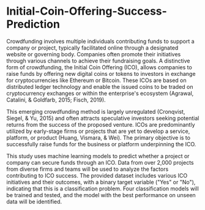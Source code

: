 # Initial-Coin-Offering-Success-Prediction
Crowdfunding involves multiple individuals contributing funds to support a company or project, typically facilitated online through a designated website or governing body. Companies often promote their initiatives through various channels to achieve their fundraising goals. A distinctive form of crowdfunding, the Initial Coin Offering (ICO), allows companies to raise funds by offering new digital coins or tokens to investors in exchange for cryptocurrencies like Ethereum or Bitcoin. These ICOs are based on distributed ledger technology and enable the issued coins to be traded on cryptocurrency exchanges or within the enterprise's ecosystem (Agrawal, Catalini, & Goldfarb, 2015; Fisch, 2019).

This emerging crowdfunding method is largely unregulated (Cronqvist, Siegel, & Yu, 2015) and often attracts speculative investors seeking potential returns from the success of the proposed venture. ICOs are predominantly utilized by early-stage firms or projects that are yet to develop a service, platform, or product (Huang, Vismara, & Wei). The primary objective is to successfully raise funds for the business or platform underpinning the ICO.  

This study uses machine learning models to predict whether a project or company can secure funds through an ICO. Data from over 2,000 projects from diverse firms and teams will be used to analyze the factors contributing to ICO success. The provided dataset includes various ICO initiatives and their outcomes, with a binary target variable ("Yes" or "No"), indicating that this is a classification problem. Four classification models will be trained and tested, and the model with the best performance on unseen data will be identified.
